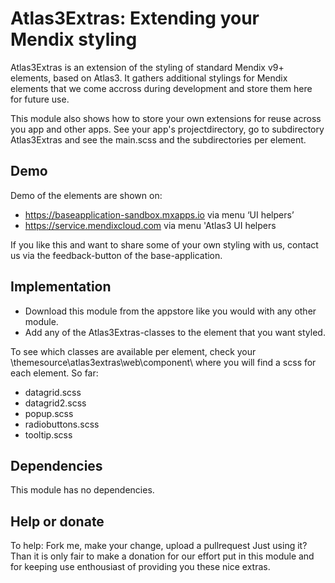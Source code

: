 # Atlas3Extras: Extending your Mendix styling

Atlas3Extras is an extension of the styling of standard Mendix v9+ elements, based on Atlas3. It gathers additional stylings for Mendix elements that we come accross during development and store them here for future use.

This module also shows how to store your own extensions for reuse across you app and other apps. See your app's projectdirectory, go to subdirectory Atlas3Extras and see the main.scss and the subdirectories per element.

## Demo
Demo of the elements are shown on:
- https://baseapplication-sandbox.mxapps.io via menu ‘UI helpers’
- https://service.mendixcloud.com via menu 'Atlas3 UI helpers

If you like this and want to share some of your own styling with us, contact us via the feedback-button of the base-application.

## Implementation

- Download this module from the appstore like you would with any other module.
- Add any of the Atlas3Extras-classes to the element that you want styled.

To see which classes are available per element, check your \themesource\atlas3extras\web\component\ where you will find a scss for each element. So far:
- datagrid.scss 
- datagrid2.scss 
- popup.scss
- radiobuttons.scss
- tooltip.scss

## Dependencies

This module has no dependencies.

## Help or donate

To help: Fork me, make your change, upload a pullrequest
Just using it? Than it is only fair to make a donation for our effort put in this module and for keeping use enthousiast of providing you these nice extras.
